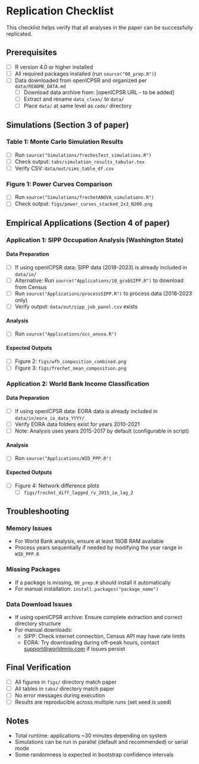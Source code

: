 # Replication Checklist

This checklist helps verify that all analyses in the paper can be successfully replicated.

## Prerequisites
- [ ] R version 4.0 or higher installed
- [ ] All required packages installed (run `source("00_prep.R")`)
- [ ] Data downloaded from openICPSR and organized per `data/README_DATA.md`
  - [ ] Download data archive from: [openICPSR URL - to be added]
  - [ ] Extract and rename `data_clean/` to `data/`
  - [ ] Place `data/` at same level as `code/` directory

## Simulations (Section 3 of paper)

### Table 1: Monte Carlo Simulation Results
- [ ] Run `source("Simulations/frechesTest_simulations.R")`
- [ ] Check output: `tabs/simulation_results_tabular.tex`
- [ ] Verify CSV: `data/out/sims_table_df.csv`

### Figure 1: Power Curves Comparison
- [ ] Run `source("Simulations/frechetANOVA_simulations.R")`
- [ ] Check output: `figs/power_curves_stacked_2x3_N200.png`

## Empirical Applications (Section 4 of paper)

### Application 1: SIPP Occupation Analysis (Washington State)

#### Data Preparation
- [ ] If using openICPSR data: SIPP data (2018-2023) is already included in `data/in/`
- [ ] Alternative: Run `source("Applications/10_grabSIPP.R")` to download from Census
- [ ] Run `source("Applications/processSIPP.R")` to process data (2018-2023 only)
- [ ] Verify output: `data/out/sipp_job_panel.csv` exists

#### Analysis
- [ ] Run `source("Applications/occ_anova.R")`

#### Expected Outputs
- [ ] Figure 2: `figs/wfh_composition_combined.png`
- [ ] Figure 3: `figs/frechet_mean_composition.png`

### Application 2: World Bank Income Classification

#### Data Preparation
- [ ] If using openICPSR data: EORA data is already included in `data/in/eora_io_data_YYYY/`
- [ ] Verify EORA data folders exist for years 2010-2021
- [ ] Note: Analysis uses years 2015-2017 by default (configurable in script)

#### Analysis
- [ ] Run `source("Applications/WID_PPP.R")`

#### Expected Outputs
- [ ] Figure 4: Network difference plots
  - [ ] `figs/frechet_diff_lagged_rv_2015_io_lag_2`

## Troubleshooting

### Memory Issues
- For World Bank analysis, ensure at least 16GB RAM available
- Process years sequentially if needed by modifying the year range in `WID_PPP.R`

### Missing Packages
- If a package is missing, `00_prep.R` should install it automatically
- For manual installation: `install.packages("package_name")`

### Data Download Issues
- If using openICPSR archive: Ensure complete extraction and correct directory structure
- For manual downloads:
  - SIPP: Check internet connection, Census API may have rate limits
  - EORA: Try downloading during off-peak hours, contact support@worldmrio.com if issues persist

## Final Verification
- [ ] All figures in `figs/` directory match paper
- [ ] All tables in `tabs/` directory match paper
- [ ] No error messages during execution
- [ ] Results are reproducible across multiple runs (set seed is used)

## Notes
- Total runtime: applications ~30 minutes depending on system
- Simulations can be run in parallel (default and recommended) or serial mode
- Some randomness is expected in bootstrap confidence intervals